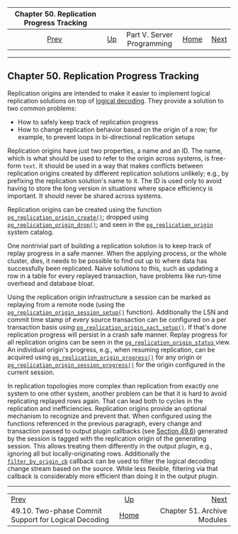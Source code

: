 <!--?xml version="1.0" encoding="UTF-8" standalone="no"?-->

|                                Chapter 50. Replication Progress Tracking                               |                                                            |                            |                                                       |                                                             |
| :----------------------------------------------------------------------------------------------------: | :--------------------------------------------------------- | :------------------------: | ----------------------------------------------------: | ----------------------------------------------------------: |
| [Prev](logicaldecoding-two-phase-commits.html "49.10. Two-phase Commit Support for Logical Decoding")  | [Up](server-programming.html "Part V. Server Programming") | Part V. Server Programming | [Home](index.html "PostgreSQL 17devel Documentation") |  [Next](archive-modules.html "Chapter 51. Archive Modules") |

***

## Chapter 50. Replication Progress Tracking

[]()[]()

Replication origins are intended to make it easier to implement logical replication solutions on top of [logical decoding](logicaldecoding.html "Chapter 49. Logical Decoding"). They provide a solution to two common problems:

*   How to safely keep track of replication progress
*   How to change replication behavior based on the origin of a row; for example, to prevent loops in bi-directional replication setups

Replication origins have just two properties, a name and an ID. The name, which is what should be used to refer to the origin across systems, is free-form `text`. It should be used in a way that makes conflicts between replication origins created by different replication solutions unlikely; e.g., by prefixing the replication solution's name to it. The ID is used only to avoid having to store the long version in situations where space efficiency is important. It should never be shared across systems.

Replication origins can be created using the function [`pg_replication_origin_create()`](functions-admin.html#PG-REPLICATION-ORIGIN-CREATE); dropped using [`pg_replication_origin_drop()`](functions-admin.html#PG-REPLICATION-ORIGIN-DROP); and seen in the [`pg_replication_origin`](catalog-pg-replication-origin.html "53.44. pg_replication_origin") system catalog.

One nontrivial part of building a replication solution is to keep track of replay progress in a safe manner. When the applying process, or the whole cluster, dies, it needs to be possible to find out up to where data has successfully been replicated. Naive solutions to this, such as updating a row in a table for every replayed transaction, have problems like run-time overhead and database bloat.

Using the replication origin infrastructure a session can be marked as replaying from a remote node (using the [`pg_replication_origin_session_setup()`](functions-admin.html#PG-REPLICATION-ORIGIN-SESSION-SETUP) function). Additionally the LSN and commit time stamp of every source transaction can be configured on a per transaction basis using [`pg_replication_origin_xact_setup()`](functions-admin.html#PG-REPLICATION-ORIGIN-XACT-SETUP). If that's done replication progress will persist in a crash safe manner. Replay progress for all replication origins can be seen in the [`pg_replication_origin_status` ](view-pg-replication-origin-status.html "54.18. pg_replication_origin_status")view. An individual origin's progress, e.g., when resuming replication, can be acquired using [`pg_replication_origin_progress()`](functions-admin.html#PG-REPLICATION-ORIGIN-PROGRESS) for any origin or [`pg_replication_origin_session_progress()`](functions-admin.html#PG-REPLICATION-ORIGIN-SESSION-PROGRESS) for the origin configured in the current session.

In replication topologies more complex than replication from exactly one system to one other system, another problem can be that it is hard to avoid replicating replayed rows again. That can lead both to cycles in the replication and inefficiencies. Replication origins provide an optional mechanism to recognize and prevent that. When configured using the functions referenced in the previous paragraph, every change and transaction passed to output plugin callbacks (see [Section 49.6](logicaldecoding-output-plugin.html "49.6. Logical Decoding Output Plugins")) generated by the session is tagged with the replication origin of the generating session. This allows treating them differently in the output plugin, e.g., ignoring all but locally-originating rows. Additionally the [`filter_by_origin_cb`](logicaldecoding-output-plugin.html#LOGICALDECODING-OUTPUT-PLUGIN-FILTER-ORIGIN "49.6.4.7. Origin Filter Callback") callback can be used to filter the logical decoding change stream based on the source. While less flexible, filtering via that callback is considerably more efficient than doing it in the output plugin.

***

|                                                                                                        |                                                            |                                                             |
| :----------------------------------------------------------------------------------------------------- | :--------------------------------------------------------: | ----------------------------------------------------------: |
| [Prev](logicaldecoding-two-phase-commits.html "49.10. Two-phase Commit Support for Logical Decoding")  | [Up](server-programming.html "Part V. Server Programming") |  [Next](archive-modules.html "Chapter 51. Archive Modules") |
| 49.10. Two-phase Commit Support for Logical Decoding                                                   |    [Home](index.html "PostgreSQL 17devel Documentation")   |                                 Chapter 51. Archive Modules |
